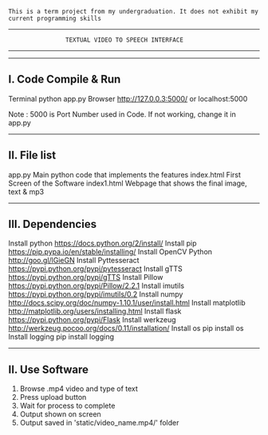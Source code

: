 `This is a term project from my undergraduation. It does not exhibit my current programming skills`

----------------------------------------------------------------------------
					TEXTUAL VIDEO TO SPEECH INTERFACE
----------------------------------------------------------------------------


----------------------
I. Code Compile & Run
----------------------
Terminal	 	python app.py
Browser			http://127.0.0.3:5000/ or localhost:5000

Note : 5000 is Port Number used in Code. If not working, change it in app.py


-------------
II. File list
-------------
app.py			Main python code that implements the features
index.html		First Screen of the Software
index1.html		Webpage that shows the final image, text & mp3


-----------------
III. Dependencies
-----------------
Install python  		https://docs.python.org/2/install/
Install pip  			https://pip.pypa.io/en/stable/installing/
Install OpenCV Python 	http://goo.gl/lGieGN
Install Pyttesseract  	https://pypi.python.org/pypi/pytesseract
Install gTTS  			https://pypi.python.org/pypi/gTTS
Install Pillow  		https://pypi.python.org/pypi/Pillow/2.2.1
Install imutils  		https://pypi.python.org/pypi/imutils/0.2
Install numpy 	 		http://docs.scipy.org/doc/numpy-1.10.1/user/install.html
Install matplotlib  	http://matplotlib.org/users/installing.html
Install flask 	 		https://pypi.python.org/pypi/Flask
Install werkzeug  		http://werkzeug.pocoo.org/docs/0.11/installation/
Install os  			pip install os
Install logging  		pip install logging


----------------
II. Use Software
----------------
1. Browse .mp4 video and type of text
2. Press upload button
3. Wait for process to complete
4. Output shown on screen
5. Output saved in 'static/video_name.mp4/' folder



